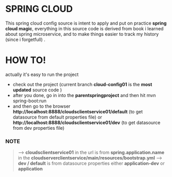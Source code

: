 # SPRING CLOUD

This spring cloud config source is intent to apply and put on practice **spring cloud magic**, everything in this source code is derived from book i learned about spring microservice, and to make things easier to track my history (since i forgetfull) .

# HOW TO!
actually it's easy to run the project
  - check out the project (current branch **cloud-config01** is the **most updated** source code )
  - after you done, go in into the **parentspringproject** and then hit mvn spring-boot:run
  - and then go to the browser **http://localhost:8888/cloudsclientservice01/default** (to get datasource from default properties file) or **http://localhost:8888/cloudsclientservice01/dev** (to get datasource from dev properties file)

### NOTE

> --> **cloudsclientservice01** in the url is from **spring.application.name** in the **cloudserverclientservice/main/resources/bootstrap.yml** 
> --> **dev / default** is from datasource properties either **application-dev** or **application** 
